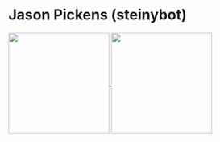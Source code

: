 # Jason Pickens (steinybot)

<a href="https://github.com/anuraghazra/github-readme-stats">
  <img height=200 align="center" src="github-readme-stats-git-master-steinybots-projects.vercel.app/api?username=steinybot&theme=algolia&show_icons=true&exclude_repo=github-readme-stats" />
</a>
<a href="https://github.com/anuraghazra/convoychat">
  <img height=200 align="center" src="github-readme-stats-git-master-steinybots-projects.vercel.app/api/top-langs?username=steinybot&theme=algolia&show_icons=true&layout=compact&langs_count=8&card_width=320&exclude_repo=github-readme-stats" />
</a>
